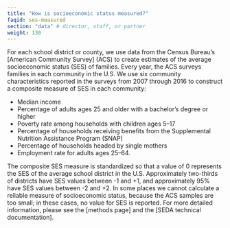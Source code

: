 ```yaml
---
title: "How is socioeconomic status measured?"
faqid: ses-measured
section: "data" # director, staff, or partner
weight: 130
---
```

For each school district or county, we use data from the Census Bureau’s [American Community Survey] (ACS) to create estimates of the average socioeconomic status (SES) of families. Every year, the ACS surveys families in each community in the U.S. We use six community characteristics reported in the surveys from 2007 through 2016 to construct a composite measure of SES in each community:

- Median income
- Percentage of adults ages 25 and older with a bachelor’s degree or higher
- Poverty rate among households with children ages 5–17
- Percentage of households receiving benefits from the Supplemental Nutrition Assistance Program (SNAP)
- Percentage of households headed by single mothers
- Employment rate for adults ages 25–64.

The composite SES measure is standardized so that a value of 0 represents the SES of the average school district in the U.S. Approximately two-thirds of districts have SES values between -1 and +1, and approximately 95% have SES values between -2 and +2. In some places we cannot calculate a reliable measure of socioeconomic status, because the ACS samples are too small; in these cases, no value for SES is reported. For more detailed information, please see the [methods page] and the <span class="highlight">[SEDA technical documentation]</span>. 


